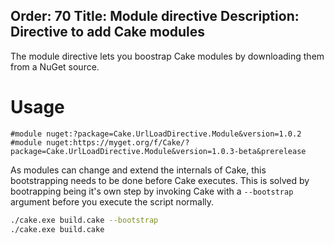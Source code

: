 Order: 70
Title: Module directive
Description: Directive to add Cake modules
---

The module directive lets you boostrap Cake modules by downloading them from a NuGet source.

# Usage

```cake
#module nuget:?package=Cake.UrlLoadDirective.Module&version=1.0.2
#module nuget:https://myget.org/f/Cake/?package=Cake.UrlLoadDirective.Module&version=1.0.3-beta&prerelease
```
As modules can change and extend the internals of Cake, this bootstrapping needs to be done before Cake executes. This is solved by bootrapping being it's own step by invoking Cake with a `--bootstrap` argument before you execute the script normally.

```bash
./cake.exe build.cake --bootstrap
./cake.exe build.cake
```
